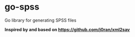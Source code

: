 # go-spss
Go library for generating SPSS files

**Inspired by and based on https://github.com/j0ran/xml2sav**
